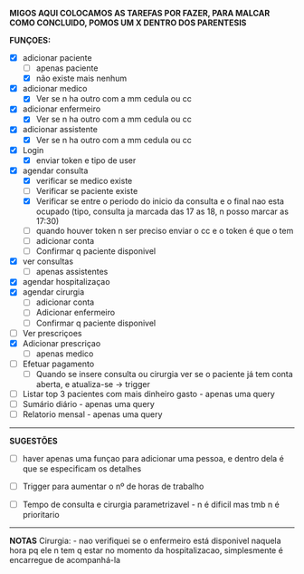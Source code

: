 **MIGOS AQUI COLOCAMOS AS TAREFAS POR FAZER, PARA MALCAR COMO CONCLUIDO, POMOS UM X DENTRO DOS PARENTESIS**

**FUNÇOES:**
- [X] adicionar paciente
    - [ ] apenas paciente
    - [X] não existe mais nenhum
- [X] adicionar medico
    - [X] Ver se n ha outro com a mm cedula ou cc 
- [X] adicionar enfermeiro
    - [X] Ver se n ha outro com a mm cedula ou cc
- [X] adicionar assistente
     - [X] Ver se n ha outro com a mm cedula ou cc
      
- [X] Login
    - [X] enviar token e tipo de user
    
- [X] agendar consulta
    - [X] verificar se medico existe
    - [ ] Verificar se paciente existe
    - [X] Verificar se entre o periodo do inicio da consulta e o final nao esta ocupado
          (tipo, consulta ja marcada das 17 as 18, n posso marcar as 17:30)
    - [ ] quando houver token n ser preciso enviar o cc e o token é que o tem
    - [ ] adicionar conta
    - [ ] Confirmar q paciente disponivel
- [X] ver consultas
    - [ ] apenas assistentes
      
- [X] agendar hospitalizaçao
- [X] agendar cirurgia
    - [ ] adicionar conta
    - [ ] Adicionar enfermeiro
    - [ ] Confirmar q paciente disponivel
      
- [ ] Ver prescriçoes
- [X] Adicionar prescriçao
    - [ ] apenas medico

- [ ] Efetuar pagamento
    - [ ] Quando se insere consulta ou cirurgia ver se o paciente já tem conta aberta, e atualiza-se -> trigger

- [ ] Listar top 3 pacientes com mais dinheiro gasto - apenas uma query
- [ ] Sumário diário - apenas uma query
- [ ] Relatorio mensal - apenas uma query

______________________________________________

**SUGESTÕES**
- [ ] haver apenas uma funçao para adicionar uma pessoa, e dentro dela é que se especificam os detalhes
- [ ] Trigger para aumentar o nº de horas de trabalho
- [ ] Tempo de consulta e cirurgia parametrizavel - n é dificil mas tmb n é prioritario


__________________________

**NOTAS**
    Cirurgia:
        - nao verifiquei se o enfermeiro está disponivel naquela hora pq ele n tem q estar no momento da hospitalizacao, simplesmente é encarregue de acompanhá-la

